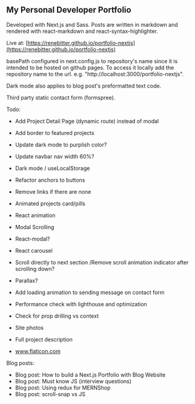 ## My Personal Developer Portfolio

Developed with Next.js and Sass. Posts are written in markdown and rendered with react-markdown and react-syntax-highlighter.

Live at: [https://renebitter.github.io/portfolio-nextjs](https://renebitter.github.io/portfolio-nextjs)

basePath configured in next.config.js to repository's name since it is intended to be hosted on github pages. To access it locally add the repository name to the url. e.g. "http://localhost:3000/portfolio-nextjs".

Dark mode also applies to blog post's preformatted text code.

Third party static contact form (formspree).

Todo:

- Add Project Detail Page (dynamic route) instead of modal
- Add border to featured projects

- Update dark mode to purplish color?
- Update navbar nav width 60%?
- Dark mode / useLocalStorage

- Refactor anchors to buttons
- Remove links if there are none

- Animated projects card/pills
- React animation
- Modal Scrolling
- React-modal?
- React carousel
- Scroll directly to next section /Remove scroll animation indicator after scrolling down?
- Parallax?

- Add loading animation to sending message on contact form

- Performance check with lighthouse and optimization

- Check for prop drilling vs context
- Site photos
- Full project description

- www.flaticon.com

Blog posts:

- Blog post: How to build a Next.js Portfolio with Blog Website
- Blog post: Must know JS (interview questions)
- Blog post: Using redux for MERNShop
- Blog post: scroll-snap vs JS
